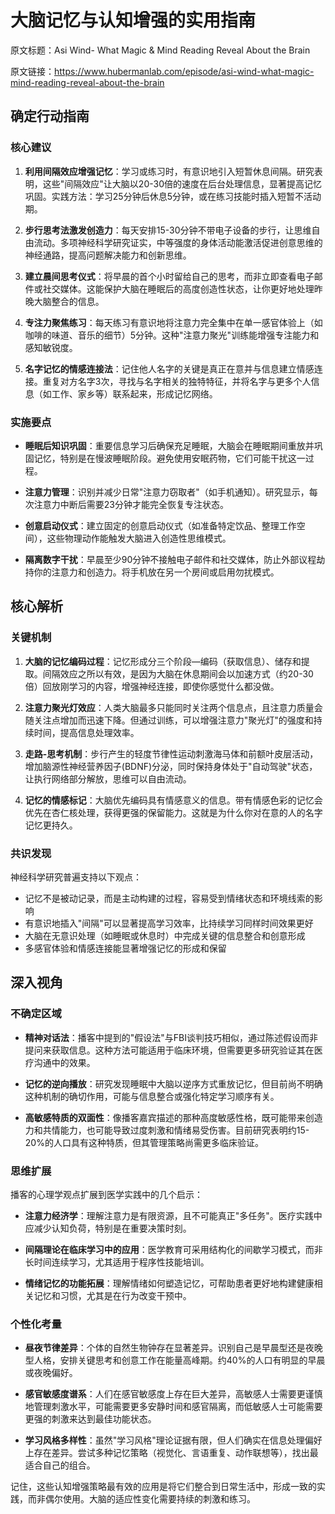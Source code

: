 # 大脑记忆与认知增强的实用指南

原文标题：Asi Wind- What Magic & Mind Reading Reveal About the Brain

原文链接：https://www.hubermanlab.com/episode/asi-wind-what-magic-mind-reading-reveal-about-the-brain

<YouTube videoId="kpTJqwIfHcM" />

## 确定行动指南

### 核心建议

1. **利用间隔效应增强记忆**：学习或练习时，有意识地引入短暂休息间隔。研究表明，这些"间隔效应"让大脑以20-30倍的速度在后台处理信息，显著提高记忆巩固。实践方法：学习25分钟后休息5分钟，或在练习技能时插入短暂不活动期。

2. **步行思考法激发创造力**：每天安排15-30分钟不带电子设备的步行，让思维自由流动。多项神经科学研究证实，中等强度的身体活动能激活促进创意思维的神经通路，提高问题解决能力和创新思维。

3. **建立晨间思考仪式**：将早晨的首个小时留给自己的思考，而非立即查看电子邮件或社交媒体。这能保护大脑在睡眠后的高度创造性状态，让你更好地处理昨晚大脑整合的信息。

4. **专注力聚焦练习**：每天练习有意识地将注意力完全集中在单一感官体验上（如咖啡的味道、音乐的细节）5分钟。这种"注意力聚光"训练能增强专注能力和感知敏锐度。

5. **名字记忆的情感连接法**：记住他人名字的关键是真正在意并与信息建立情感连接。重复对方名字3次，寻找与名字相关的独特特征，并将名字与更多个人信息（如工作、家乡等）联系起来，形成记忆网络。

### 实施要点

- **睡眠后知识巩固**：重要信息学习后确保充足睡眠，大脑会在睡眠期间重放并巩固记忆，特别是在慢波睡眠阶段。避免使用安眠药物，它们可能干扰这一过程。

- **注意力管理**：识别并减少日常"注意力窃取者"（如手机通知）。研究显示，每次注意力中断后需要23分钟才能完全恢复专注状态。

- **创意启动仪式**：建立固定的创意启动仪式（如准备特定饮品、整理工作空间），这些物理动作能触发大脑进入创造性思维模式。

- **隔离数字干扰**：早晨至少90分钟不接触电子邮件和社交媒体，防止外部议程劫持你的注意力和创造力。将手机放在另一个房间或启用勿扰模式。

## 核心解析

### 关键机制

1. **大脑的记忆编码过程**：记忆形成分三个阶段—编码（获取信息）、储存和提取。间隔效应之所以有效，是因为大脑在休息期间会以加速方式（约20-30倍）回放刚学习的内容，增强神经连接，即使你感觉什么都没做。

2. **注意力聚光灯效应**：人类大脑最多只能同时关注两个信息点，且注意力质量会随关注点增加而迅速下降。但通过训练，可以增强注意力"聚光灯"的强度和持续时间，提高信息处理效率。

3. **走路-思考机制**：步行产生的轻度节律性运动刺激海马体和前额叶皮层活动，增加脑源性神经营养因子(BDNF)分泌，同时保持身体处于"自动驾驶"状态，让执行网络部分解放，思维可以自由流动。

4. **记忆的情感标记**：大脑优先编码具有情感意义的信息。带有情感色彩的记忆会优先在杏仁核处理，获得更强的保留能力。这就是为什么你对在意的人的名字记忆更持久。

### 共识发现

神经科学研究普遍支持以下观点：

- 记忆不是被动记录，而是主动构建的过程，容易受到情绪状态和环境线索的影响
- 有意识地插入"间隔"可以显著提高学习效率，比持续学习同样时间效果更好
- 大脑在无意识处理（如睡眠或休息时）中完成关键的信息整合和创意形成
- 多感官体验和情感连接能显著增强记忆的形成和保留

## 深入视角

### 不确定区域

- **精神对话法**：播客中提到的"假设法"与FBI谈判技巧相似，通过陈述假设而非提问来获取信息。这种方法可能适用于临床环境，但需要更多研究验证其在医疗沟通中的效果。

- **记忆的逆向播放**：研究发现睡眠中大脑以逆序方式重放记忆，但目前尚不明确这种机制的确切作用，可能与信息整合或强化特定学习顺序有关。

- **高敏感特质的双面性**：像播客嘉宾描述的那种高度敏感性格，既可能带来创造力和共情能力，也可能导致过度刺激和情绪易受伤害。目前研究表明约15-20%的人口具有这种特质，但其管理策略尚需更多临床验证。

### 思维扩展

播客的心理学观点扩展到医学实践中的几个启示：

- **注意力经济学**：理解注意力是有限资源，且不可能真正"多任务"。医疗实践中应减少认知负荷，特别是在重要决策时刻。

- **间隔理论在临床学习中的应用**：医学教育可采用结构化的间歇学习模式，而非长时间连续学习，尤其适用于程序性技能培训。

- **情绪记忆的功能拓展**：理解情绪如何塑造记忆，可帮助患者更好地构建健康相关记忆和习惯，尤其是在行为改变干预中。

### 个性化考量

- **昼夜节律差异**：个体的自然生物钟存在显著差异。识别自己是早晨型还是夜晚型人格，安排关键思考和创意工作在能量高峰期。约40%的人口有明显的早晨或夜晚偏好。

- **感官敏感度谱系**：人们在感官敏感度上存在巨大差异，高敏感人士需要更谨慎地管理刺激水平，可能需要更多安静时间和感官隔离，而低敏感人士可能需要更强的刺激来达到最佳功能状态。

- **学习风格多样性**：虽然"学习风格"理论证据有限，但人们确实在信息处理偏好上存在差异。尝试多种记忆策略（视觉化、言语重复、动作联想等），找出最适合自己的组合。

记住，这些认知增强策略最有效的应用是将它们整合到日常生活中，形成一致的实践，而非偶尔使用。大脑的适应性变化需要持续的刺激和练习。
